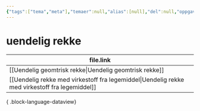 ```yaml
---
{"tags":["tema","meta"],"temaer":null,"alias":[null],"del":null,"oppgave":null,"fag":null,"eksamen":null,"dg-publish":true,"title":"uendelig rekke","date":"2023-06-01","modified":"2023-06-01","permalink":"/temaer/uendelig-rekke/","dgPassFrontmatter":true}
---
```



# uendelig rekke
| file.link                                                                                         |
| ------------------------------------------------------------------------------------------------- |
| [[Uendelig geomtrisk rekke\|Uendelig geomtrisk rekke]]                                         |
| [[Uendelig rekke med virkestoff fra legemiddel\|Uendelig rekke med virkestoff fra legemiddel]] |

{ .block-language-dataview}
